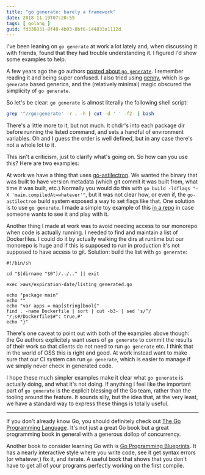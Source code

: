 ```yaml
---
title: "go generate: barely a framework"
date: 2018-11-19T07:20:59
tags: [ golang ]
guid: fd338831-8f40-4b03-8bf6-144833a1112d
---
```

I've been leaning on `go generate` at work a lot lately and, when discussing it
with friends, found that they had trouble understanding it.  I figured I'd show
some examples to help.

<!--more-->

A few years ago the go authors [posted about `go
generate`](https://blog.golang.org/generate).  I remember reading it and being
super confused.  I also tried using
[genny](https://github.com/cheekybits/genny), which is `go generate` based
generics, and the (relatively minimal) magic obscured the simplicity of `go
generate`.

So let's be clear: `go generate` is almost literally the following shell script:

```bash
grep '^//go:generate' -r . -h | cut -d ' ' -f2- | bash
```

There's a little more to it, but not much.  It chdir's into each package dir
before running the listed command, and sets a handful of environment variables.
Oh and I guess the order is well defined, but in any case there's not a whole
lot to it.

This isn't a criticism, just to clarify what's going on.  So how can you use
this?  Here are two examples:

At work we have a thing that uses
[go-astilectron](https://github.com/asticode/go-astilectron).  We wanted the
binary that was built to have version metadata (which git commit it was built
from, what time it was built, etc.)  Normally you would do this with `go build
-ldflags "-X 'main.compiledAt=whatever'"`, but it was not clear how, or even if,
the `go-astilectron` build system exposed a way to set flags like that.  One
solution is to use `go generate`.  I made a simple toy example of this [in a
repo](https://github.com/frioux/geneg) in case someone wants to see it and play
with it.

Another thing I made at work was to avoid needing access to our monorepo when
code is actually running.  I needed to find and maintain a list of Dockerfiles.
I could do it by actually walking the dirs at runtime but our monorepo is huge
and if this is supposed to run in production it's not supposed to have access to
git.  Solution: build the list with `go generate`:

```
#!/bin/sh

cd "$(dirname "$0")/../.." || exit

exec >aws/expiration-date/listing_generated.go

echo "package main"
echo ""
echo "var apps = map[string]bool{"
find . -name Dockerfile | sort | cut -b3- | sed 's/^/	"/;s#/Dockerfile$#": true,#'
echo "}"
```

There's one caveat to point out with both of the examples above though: the Go
authors explicitely want users of `go generate` to commit the results of their
work so that clients do not need to run `go generate` etc.  I think that in the
world of OSS this is right and good.  At work instead want to make sure that our
CI system can run `go generate`, which is easier to manage if we simply never
check in generated code.

I hope these much simpler examples make it clear what `go generate` is actually
doing, and what it's not doing.  If anything I feel like the important part of
`go generate` is the explicit blessing of the Go team, rather than the tooling
around the feature.  It sounds silly, but the idea that, at the very least, we
have a standard way to express these things is totally useful.

---

If you don't already know Go, you should definitely check out
<a target="_blank" href="https://www.amazon.com/gp/product/0134190440/ref=as_li_tl?ie=UTF8&camp=1789&creative=9325&creativeASIN=0134190440&linkCode=as2&tag=afoolishmanif-20&linkId=44bc682044ff1b8a290c3c35c788e3e5">The Go Programming Language</a><img src="//ir-na.amazon-adsystem.com/e/ir?t=afoolishmanif-20&l=am2&o=1&a=0134190440" width="1" height="1" border="0" alt="" style="border:none !important; margin:0px !important;" />.
It's not just a great Go book but a great programming book in general with a
generous dollop of concurrency.

Another book to consider learning Go with is
<a target="_blank" href="https://www.amazon.com/gp/product/1786468948/ref=as_li_tl?ie=UTF8&camp=1789&creative=9325&creativeASIN=1786468948&linkCode=as2&tag=afoolishmanif-20&linkId=803e58234c448a8d1f4cc2693f2149b8">Go Programming Blueprints</a><img src="//ir-na.amazon-adsystem.com/e/ir?t=afoolishmanif-20&l=am2&o=1&a=1786468948" width="1" height="1" border="0" alt="" style="border:none !important; margin:0px !important;" />.
It has a nearly interactive style where you write code, see it get syntax errors
(or whatever,) fix it, and iterate.  A useful book that shows that you don't
have to get all of your programs perfectly working on the first compile.

